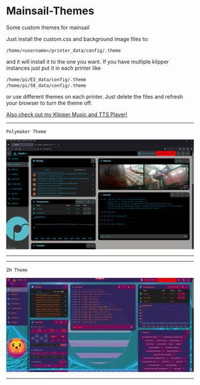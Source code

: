# Mainsail-Themes
Some custom themes for mainsail

Just install the custom.css and background image files to:
```
/home/<username>/printer_data/config/.theme
```
and it will install it to the one you want. If you have multiple klipper instances just put it in each printer like
```
/home/pi/E3_data/config/.theme
/home/pi/S8_data/config/.theme
```
or use different themes on each printer. 
Just delete the files and refresh your browser to turn the theme off. 

[Also check out my Klipper Music and TTS Player!](https://github.com/yourbuddydinec/Klipper-Music-Player)

<hr>

```
Polymaker Theme
```
![Polymaker Theme](https://github.com/yourbuddydinec/Mainsail-Themes/blob/main/Screenshots/Polymaker%20Theme.PNG?raw=true)

<hr>


<hr>

```
ZH Theme
```
![ZH Theme](https://github.com/yourbuddydinec/Mainsail-Themes/blob/main/Screenshots/ZH%20Theme.PNG?raw=true)

<hr>


